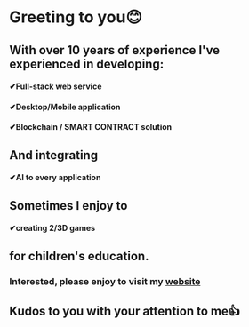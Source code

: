 <h1>Greeting to you😊</h1>
<h2>With over 10 years of experience I've experienced in developing:</h2>
<h4>✔Full-stack web service</h4>
<h4>✔Desktop/Mobile application</h4>
<h4>✔Blockchain / SMART CONTRACT solution</h4>
<h2>And integrating</h2>
<h4>✔AI to every application</h4>
<h2>Sometimes I enjoy to</h2>
<h4>✔creating 2/3D games</h4>
<h2>for children's education.</h2>

<h3>Interested, please enjoy to visit my <a href="#">website</a></h3>

<h2>Kudos to you with your attention to me👍</h2>

